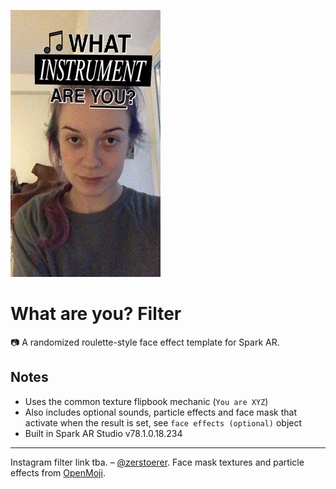 ![Filter preview](preview.gif)

# What are you? Filter

📷 A randomized roulette-style face effect template for Spark AR.

## Notes

- Uses the common texture flipbook mechanic (`You are XYZ`)
- Also includes optional sounds, particle effects and face mask that activate when the result is set, see `face effects (optional)` object
- Built in Spark AR Studio v78.1.0.18.234

- - -

Instagram filter link tba. – [@zerstoerer](https://instagram.com/zerstoerer).
Face mask textures and particle effects from [OpenMoji](https://openmoji.org/).
